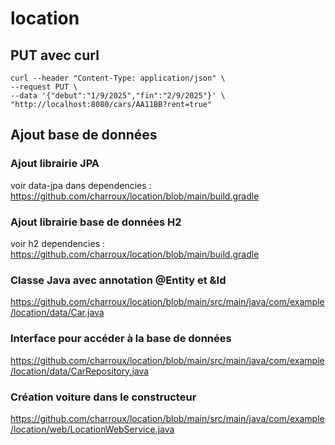 # location


## PUT avec curl

```
curl --header "Content-Type: application/json" \              
--request PUT \
--data '{"debut":"1/9/2025","fin":"2/9/2025"}' \
"http://localhost:8080/cars/AA11BB?rent=true"
```

## Ajout base de données

### Ajout librairie JPA

voir data-jpa dans dependencies : https://github.com/charroux/location/blob/main/build.gradle

### Ajout librairie base de données H2

voir h2 dependencies : https://github.com/charroux/location/blob/main/build.gradle

### Classe Java avec annotation @Entity et &Id

https://github.com/charroux/location/blob/main/src/main/java/com/example/location/data/Car.java

### Interface pour accéder à la base de données

https://github.com/charroux/location/blob/main/src/main/java/com/example/location/data/CarRepository.java

### Création voiture dans le constructeur

https://github.com/charroux/location/blob/main/src/main/java/com/example/location/web/LocationWebService.java
